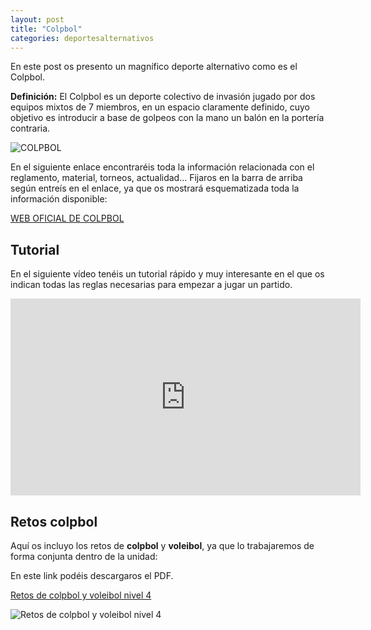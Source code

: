 ```yaml
---
layout: post
title: "Colpbol"
categories: deportesalternativos
---
```


En este post os presento un magnífico deporte alternativo como es el Colpbol.

**Definición:** El Colpbol es un deporte colectivo de invasión jugado por dos equipos mixtos de 7 miembros, en un espacio claramente definido, cuyo objetivo es introducir a base de golpeos con la mano un balón en la portería contraria. 

![COLPBOL](https://danieledufis.github.io/images_text/colpbol_balon.jpg)

En el siguiente enlace encontraréis toda la información relacionada con el reglamento, material, torneos, actualidad... Fijaros en la barra de arriba según entreís en el enlace, ya que os mostrará esquematizada toda la información disponible:

[WEB OFICIAL DE COLPBOL](https://www.colpbol.es/)

## Tutorial

En el siguiente vídeo tenéis un tutorial rápido y muy interesante en el que os indican todas las reglas necesarias para empezar a jugar un partido.

<iframe width="560" height="315" src="https://www.youtube.com/embed/EsiVzsQ4H_4" title="YouTube video player" frameborder="0" allow="accelerometer; autoplay; clipboard-write; encrypted-media; gyroscope; picture-in-picture" allowfullscreen></iframe>

## Retos colpbol

Aquí os incluyo los retos de **colpbol** y **voleibol**, ya que lo trabajaremos de forma conjunta dentro de la unidad:

En este link podéis descargaros el PDF.

[Retos de colpbol y voleibol nivel 4](https://danieledufis.github.io/pdfs/Voleibol-colpbol-retos-4.pdf)

![Retos de colpbol y voleibol nivel 4](https://danieledufis.github.io/images_text/Voleibol-colpbol-retos-4_page-0001.jpg)






[Retos de colpbol y voleibol nivel 4]:../../pdfs/Voleibol-colpbol-retos-4.pdf

